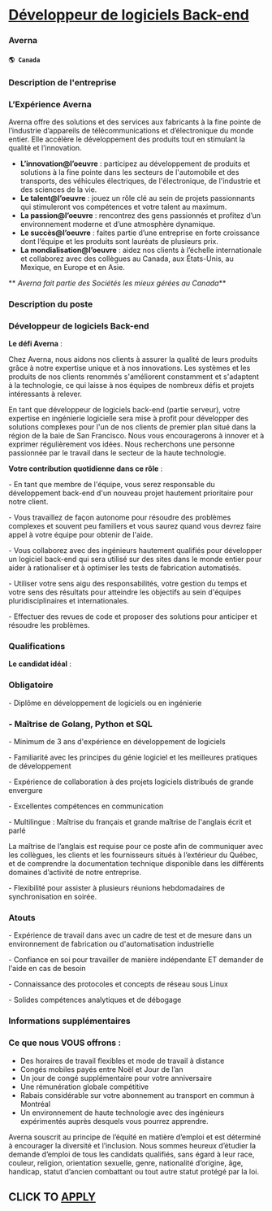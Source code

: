 # [Développeur de logiciels Back-end](https://www.remotewlb.com/apply/developpeur-de-logiciels-back-end-69851)  
### Averna  
#### `🌎 Canada`  

### Description de l'entreprise

### L’Expérience Averna

Averna offre des solutions et des services aux fabricants à la fine pointe de l’industrie d’appareils de télécommunications et d’électronique du monde entier. Elle accélère le développement des produits tout en stimulant la qualité et l’innovation.

  *  **L’innovation@l’oeuvre** : participez au développement de produits et solutions à la fine pointe dans les secteurs de l'automobile et des transports, des véhicules électriques, de l'électronique, de l'industrie et des sciences de la vie.
  *  **Le talent@l’oeuvre** : jouez un rôle clé au sein de projets passionnants qui stimuleront vos compétences et votre talent au maximum.
  *  **La passion@l’oeuvre** : rencontrez des gens passionnés et profitez d’un environnement moderne et d’une atmosphère dynamique.
  *  **Le succès@l’oeuvre** : faites partie d’une entreprise en forte croissance dont l’équipe et les produits sont lauréats de plusieurs prix.
  *  **La mondialisation@l’oeuvre** : aidez nos clients à l’échelle internationale et collaborez avec des collègues au Canada, aux États-Unis, au Mexique, en Europe et en Asie.

 ** _Averna fait partie des Sociétés les mieux gérées au Canada_**

### Description du poste

### Développeur de logiciels Back-end

 **Le défi Averna** :

Chez Averna, nous aidons nos clients à assurer la qualité de leurs produits grâce à notre expertise unique et à nos innovations. Les systèmes et les produits de nos clients renommés s'améliorent constamment et s'adaptent à la technologie, ce qui laisse à nos équipes de nombreux défis et projets intéressants à relever.

En tant que développeur de logiciels back-end (partie serveur), votre expertise en ingénierie logicielle sera mise à profit pour développer des solutions complexes pour l'un de nos clients de premier plan situé dans la région de la baie de San Francisco. Nous vous encouragerons à innover et à exprimer régulièrement vos idées. Nous recherchons une personne passionnée par le travail dans le secteur de la haute technologie.

 **Votre contribution quotidienne dans ce rôle** :

\- En tant que membre de l'équipe, vous serez responsable du développement back-end d'un nouveau projet hautement prioritaire pour notre client.

\- Vous travaillez de façon autonome pour résoudre des problèmes complexes et souvent peu familiers et vous saurez quand vous devrez faire appel à votre équipe pour obtenir de l'aide.

\- Vous collaborez avec des ingénieurs hautement qualifiés pour développer un logiciel back-end qui sera utilisé sur des sites dans le monde entier pour aider à rationaliser et à optimiser les tests de fabrication automatisés.

\- Utiliser votre sens aigu des responsabilités, votre gestion du temps et votre sens des résultats pour atteindre les objectifs au sein d'équipes pluridisciplinaires et internationales.

\- Effectuer des revues de code et proposer des solutions pour anticiper et résoudre les problèmes.

### Qualifications

 **Le candidat idéal** :

### Obligatoire

\- Diplôme en développement de logiciels ou en ingénierie

### \- Maîtrise de Golang, Python et SQL

\- Minimum de 3 ans d'expérience en développement de logiciels

\- Familiarité avec les principes du génie logiciel et les meilleures pratiques de développement

\- Expérience de collaboration à des projets logiciels distribués de grande envergure

\- Excellentes compétences en communication

\- Multilingue : Maîtrise du français et grande maîtrise de l'anglais écrit et parlé

La maîtrise de l’anglais est requise pour ce poste afin de communiquer avec les collègues, les clients et les fournisseurs situés à l’extérieur du Québec, et de comprendre la documentation technique disponible dans les différents domaines d’activité de notre entreprise.

\- Flexibilité pour assister à plusieurs réunions hebdomadaires de synchronisation en soirée.

### Atouts

\- Expérience de travail dans avec un cadre de test et de mesure dans un environnement de fabrication ou d'automatisation industrielle

\- Confiance en soi pour travailler de manière indépendante ET demander de l'aide en cas de besoin

\- Connaissance des protocoles et concepts de réseau sous Linux

\- Solides compétences analytiques et de débogage

### Informations supplémentaires

### Ce que nous VOUS offrons :

  * Des horaires de travail flexibles et mode de travail à distance 
  * Congés mobiles payés entre Noël et Jour de l’an
  * Un jour de congé supplémentaire pour votre anniversaire
  * Une rémunération globale compétitive
  * Rabais considérable sur votre abonnement au transport en commun à Montréal 
  * Un environnement de haute technologie avec des ingénieurs expérimentés auprès desquels vous pourrez apprendre.

Averna souscrit au principe de l’équité en matière d’emploi et est déterminé à encourager la diversité et l’inclusion. Nous sommes heureux d’étudier la demande d’emploi de tous les candidats qualifiés, sans égard à leur race, couleur, religion, orientation sexuelle, genre, nationalité d’origine, âge, handicap, statut d’ancien combattant ou tout autre statut protégé par la loi.

  
## CLICK TO [APPLY](https://www.remotewlb.com/apply/developpeur-de-logiciels-back-end-69851)


